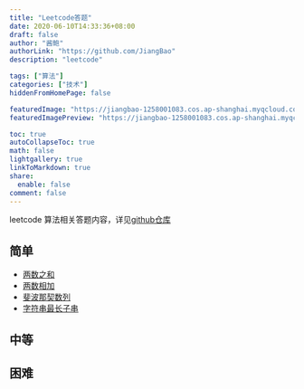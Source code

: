 ```yaml
---
title: "Leetcode答题"
date: 2020-06-10T14:33:36+08:00
draft: false
author: "酱鲍"
authorLink: "https://github.com/JiangBao"
description: "leetcode"

tags: ["算法"]
categories: ["技术"]
hiddenFromHomePage: false

featuredImage: "https://jiangbao-1258001083.cos.ap-shanghai.myqcloud.com/leetcode-banner.jpg"
featuredImagePreview: "https://jiangbao-1258001083.cos.ap-shanghai.myqcloud.com/leetcode-banner.jpg"

toc: true
autoCollapseToc: true
math: false
lightgallery: true
linkToMarkdown: true
share:
  enable: false
comment: false
---
```

leetcode 算法相关答题内容，详见[github仓库](https://github.com/JiangBao/leetcode-algorithm)

<!--more-->

## 简单
* [两数之和](https://github.com/JiangBao/leetcode-algorithm/tree/master/easy/towSum)
* [两数相加](https://github.com/JiangBao/leetcode-algorithm/tree/master/easy/addTwoNumbers)
* [斐波那契数列](https://github.com/JiangBao/leetcode-algorithm/tree/master/easy/fib)
* [字符串最长子串](https://github.com/JiangBao/leetcode-algorithm/tree/master/easy/lengthOfLongestSubstring)

## 中等

## 困难